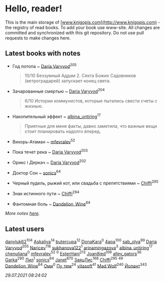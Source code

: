 # Hello, reader!
This is the main storage of [www.knigopis.com](http://www.knigopis.com) - the registry of read books.
To add your book use www-site. All changes are committed and synchronized with this git repository.
Do not use pull requests to make changes here.


## Latest books with notes
* Год потопа ~ [Daria Varyvod](users/829/829893410524253-facebook)<sup>205</sup>
    > 10/10 Беззумный Аддам 2. Секта Божих Садовников (ветроградарей) запускает конец света.

* Зачарованные смертью ~ [Daria Varyvod](users/829/829893410524253-facebook)<sup>204</sup>
    > 6/10 Истории коммунистов, которые пытались свести счеты с жизнью.

* Накопительный эффект ~ [albina_untiring](users/257/2579695-vkontakte)<sup>17</sup>
    > Приятные для меня факты, давно заметила, что важные вещи стоит планировать надолго вперед.

* Вихорь-Атаман ~ [mfevralev](users/140/140966150-vkontakte)<sup>52</sup>

* Пока течет река ~ [Daria Varyvod](users/829/829893410524253-facebook)<sup>203</sup>

* Орикс і Деркач ~ [Daria Varyvod](users/829/829893410524253-facebook)<sup>202</sup>

* Доктор Сон ~ [sonics](users/588/5880221-vkontakte)<sup>64</sup>

* Черный пудель, рыжий кот, или свадьба с препятствиями ~ [Chiffi](users/105/105831994080785626680-google)<sup>295</sup>

* Знак истинного пути ~ [Chiffi](users/105/105831994080785626680-google)<sup>294</sup>

* Фантомная боль ~ [Dandelion_Wine](users/586/58602788-vkontakte)<sup>64</sup>


_More notes [here](latest_books_with_notes.md)._


## Latest users
[danyluk62](users/374/374149854-vkontakte)<sup>104</sup> 
[Askaliya](users/326/326783541-vkontakte)<sup>14</sup> 
[butercupa](users/193/193697993-vkontakte)<sup>12</sup> 
[DonaKara](users/112/112305785450519456960-google)<sup>0</sup> 
[4apa](users/117/117392596378069249667-google)<sup>100</sup> 
[sab_olya](users/139/139338401-vkontakte)<sup>99</sup> 
[Daria Varyvod](users/829/829893410524253-facebook)<sup>205</sup> 
[Naricev](users/107/107090515204537133928-google)<sup>116</sup> 
[sukhanova122](users/674/674216608-yandex)<sup>1</sup> 
[arinamingazova](users/666/666911182-yandex)<sup>3</sup> 
[albina_untiring](users/257/2579695-vkontakte)<sup>17</sup> 
[chenuliana](users/565/565577824-yandex)<sup>0</sup> 
[mfevralev](users/140/140966150-vkontakte)<sup>52</sup> 
[](users/111/111703151104314187202-google)<sup>0</sup> 
[EsterHani](users/305/30558181-vkontakte)<sup>213</sup> 
[Joan8ied](users/240/2401650-vkontakte)<sup>109</sup> 
[alley_gators](users/199/1999517944953516923-mailru)<sup>36</sup> 
[Garka](users/115/115753719718250012620-google)<sup>290</sup> 
[Лил](users/405/4057739460942313-facebook)<sup>1</sup> 
[sonics](users/588/5880221-vkontakte)<sup>64</sup> 
[Janet](users/108/108113656204404967440-google)<sup>870</sup> 
[ЗаяцЛис](users/112/112388384595246311466-google)<sup>168</sup> 
[Chiffi](users/105/105831994080785626680-google)<sup>295</sup> 
[](users/153/1537586159620888-facebook)<sup>49</sup> 
[Dandelion_Wine](users/586/58602788-vkontakte)<sup>64</sup> 
[Оми](users/110/110990350469188914110-google)<sup>0</sup> 
[Пу_тем](users/344/3448154788585127-facebook)<sup>24</sup> 
[vitasoft](users/474/47446642-vkontakte)<sup>41</sup> 
[Mad Wolf](users/947/94738840-vkontakte)<sup>240</sup> 
[Йолант](users/104/104690883692185089260-google)<sup>343</sup> 


_29.07.2021 08:24:02_
